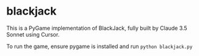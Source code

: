 # blackjack

This is a PyGame implementation of BlackJack, fully built by Claude 3.5 Sonnet using Cursor.

To run the game, ensure pygame is installed and run `python blackjack.py`
